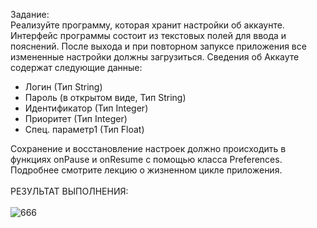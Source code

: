 Задание:<br>
Реализуйте программу, которая хранит настройки об аккаунте. Интерфейс программы состоит из текстовых полей для ввода и пояснений. После выхода и при повторном запуксе приложения все измененные настройки должны загрузиться.
Сведения об Аккауте содержат следующие данные:
- Логин (Тип String)
- Пароль (в открытом виде, Тип String)
- Идентификатор (Тип Integer)
- Приоритет (Тип Integer)
- Спец. параметр1 (Тип Float)

Сохранение и восстановление настроек должно происходить в функциях onPause и onResume с помощью класса Preferences. Подробнее смотрите лекцию о жизненном цикле приложения.
<br><br>РЕЗУЛЬТАТ ВЫПОЛНЕНИЯ:<br><br>
![666](https://github.com/pirocsilin/educational/assets/97364957/886c8781-0058-4164-87fa-b9c242feba42)
